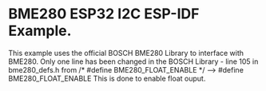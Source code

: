 # BME280 ESP32 I2C ESP-IDF Example.

This example uses the official BOSCH BME280 Library to interface with BME280.
Only one line has been changed in the BOSCH Library - line 105 in bme280_defs.h
from /* #define BME280_FLOAT_ENABLE */ --> #define BME280_FLOAT_ENABLE
This is done to enable float ouput.
